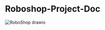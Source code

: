 # Roboshop-Project-Doc
![RoboShop drawio](https://github.com/user-attachments/assets/f787bc84-3312-4099-a65d-c00ffa5c3dad)
